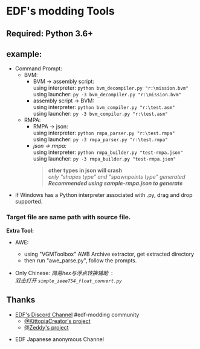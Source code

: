 # EDF's modding Tools

## Required: Python 3.6+

## example: ##   
- Command Prompt:
    - BVM:
        + BVM -> assembly script:  
        using interpreter: `python bvm_decompiler.py "r:\mission.bvm"`   
        using launcher: `py -3 bvm_decompiler.py "r:\mission.bvm"`   
        + assembly script -> BVM:  
        using interpreter: `python bvm_compiler.py "r:\test.asm"`  
        using launcher: `py -3 bvm_compiler.py "r:\test.asm"`  
    - RMPA:
        - RMPA -> json:  
        using interpreter: `python rmpa_parser.py "r:\test.rmpa"`   
        using launcher: `py -3 rmpa_parser.py "r:\test.rmpa"`   
        - *json -> rmpa:*  
        using interpreter: `python rmpa_builder.py "test-rmpa.json"`   
        using launcher: `py -3 rmpa_builder.py "test-rmpa.json"`   
            > **other types in json will crash**  
            > *only "shapes type" and "spawnpoints type" generated*  
            > ***Recommended using sample-rmpa.json to generate***   
- If Windows has a Python interpreter associated with .py, drag and drop supported.  


### Target file are same path with source file.
 **Extra Tool:**
- AWE:
    - using "VGMToolbox" AWB Archive extractor, get extracted directory
    - then run "awe_parse.py", follow the prompts.

- Only Chinese: _简易hex与浮点转换辅助_ &nbsp;:    
    _双击打开 `simple_ieee754_float_convert.py`_  

## Thanks
* [EDF's Discord Channel](https://discord.gg/bfGjgTM) #edf-modding community
    * [@KittopiaCreator's project](https://gitlab.com/kittopiacreator/edf-tools)  
    * [@Zeddy's project](https://github.com/zeddidragon/sgott)

- EDF Japanese anonymous Channel
